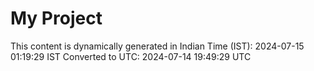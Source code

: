 # My Project

This content is dynamically generated in Indian Time (IST): 2024-07-15 01:19:29 IST
Converted to UTC: 2024-07-14 19:49:29 UTC
